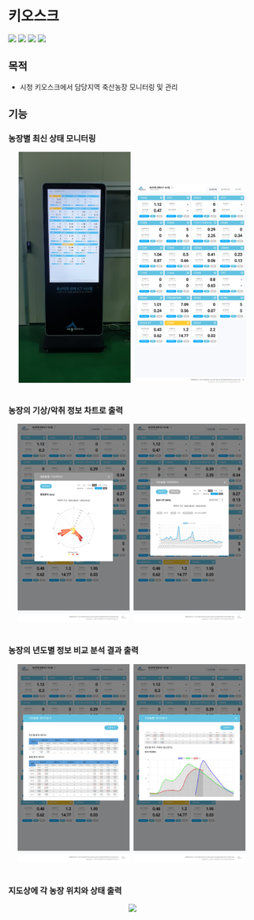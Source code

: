 # 키오스크
<div>
<img src="https://img.shields.io/badge/HTML-E34F26?style=flat-square&logo=HTML5&logoColor=white"/>
<img src="https://img.shields.io/badge/Javascript-F7DF1E?style=flat-square&logo=javascript&logoColor=black"/>
<img src="https://img.shields.io/badge/PHP-777BB4?style=flat-square&logo=PHP&logoColor=white"/>
<img src="https://img.shields.io/badge/MySQL-4479A1?style=flat-square&logo=MySQL&logoColor=white"/>
</div>

## 목적
- 시청 키오스크에서 담당지역 축산농장 모니터링 및 관리 

## 기능


### 농장별 최신 상태 모니터링
<div align="center" >
<img src="https://github.com/cjk09083/ATD/blob/main/현장사진/키오스크-1.jpg" width="45%"/>&nbsp;
<img src="https://github.com/cjk09083/ATD/blob/main/키오스크/1.%20농가별현황%20-%20메인.png" width="45%"/>
</div></br>

### 농장의 기상/악취 정보 차트로 출력
<div align="center" >
<img src="https://github.com/cjk09083/ATD/blob/main/키오스크/3.%20농가별현황%20-%20기상%20차트.png" width="45%"/>&nbsp;
<img src="https://github.com/cjk09083/ATD/blob/main/키오스크/3.%20농가별현황%20-%20악취%20차트.png" width="45%"/>&nbsp;
</div></br>

### 농장의 년도별 정보 비교 분석 결과 출력
<div align="center" >
<img src="https://github.com/cjk09083/ATD/blob/main/키오스크/4.%20농가별현황%20-%20데이터%20분석.png" width="45%"/>&nbsp;
<img src="https://github.com/cjk09083/ATD/blob/main/키오스크/4.%20농가별현황%20-%20데이터%20분석2.png" width="45%"/>&nbsp;
</div></br>

### 지도상에 각 농장 위치와 상태 출력
<div align="center" >
<img src="https://github.com/cjk09083/ATD/blob/main/키오스크/5.%20축산%20지도.png" width="60%"/>
</div></br>

